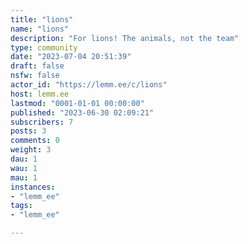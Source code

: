 ```yaml
---
title: "lions" 
name: "lions"
description: "For lions! The animals, not the team"
type: community
date: "2023-07-04 20:51:39"
draft: false
nsfw: false
actor_id: "https://lemm.ee/c/lions"
host: lemm.ee
lastmod: "0001-01-01 00:00:00"
published: "2023-06-30 02:09:21"
subscribers: 7
posts: 3
comments: 0
weight: 3
dau: 1
wau: 1
mau: 1
instances:
- "lemm_ee"
tags: 
- "lemm_ee"

---
```

